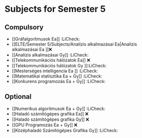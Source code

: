 # Subjects for Semester 5
## Compulsory
- [[Gráfalgoritmusok Ea]] :LiCheck:
- [[ELTE/Semester 5/Subjects/Analízis alkalmazásai Ea|Analízis alkalmazásai Ea ]]❌
- [[Analízis alkalmazásai Gy]] :LiCheck:
- [[Telekommunikációs hálózatok Ea]] ❌
- [[Telekommunikációs hálózatok Gy ]]:LiCheck:
- [[Mesterséges intelligencia Ea ]] :LiCheck:
- [[Matematikai statisztika Ea + Gy]] :LiCheck:
- [[Konkurens programozás Ea + Gy]] :LiCheck:
## Optional
- [[Numerikus algoritmusok Ea + Gy]] :LiCheck:
- [[Haladó számítógépes grafika Ea]] ❌
- [[Haladó számítógépes grafika Gy]] ❌
- [[GPU Programozás Ea + Gy]] ❌
- [[Középhaladó Számítógépes Grafika Gy]] :LiCheck:
